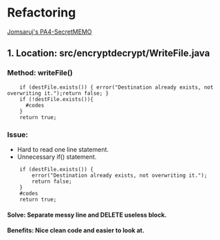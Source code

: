 # Refactoring
[Jomsaruj's PA4-SecretMEMO](https://github.com/Jomsaruj/PA4-SecretMEMO)
## 1. Location: src/encryptdecrypt/WriteFile.java
### Method: writeFile()
```
    if (destFile.exists()) { error("Destination already exists, not overwriting it.");return false; }
    if (!destFile.exists()){
      #codes
    }
    return true;
```
### Issue:
- Hard to read one line statement.
- Unnecessary if() statement.
```
    if (destFile.exists()) {
        error("Destination already exists, not overwriting it.");
        return false;
    }
    #codes
    return true;
```
#### Solve: Separate messy line and DELETE useless block.
#### Benefits: Nice clean code and easier to look at.

